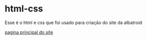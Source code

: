 # html-css
Esse é o html e css que foi usado para criação do site da albatroid

<a href="https://filipe-william.github.io/albatroid/paginas/pronto.html"> pagina principal do site 